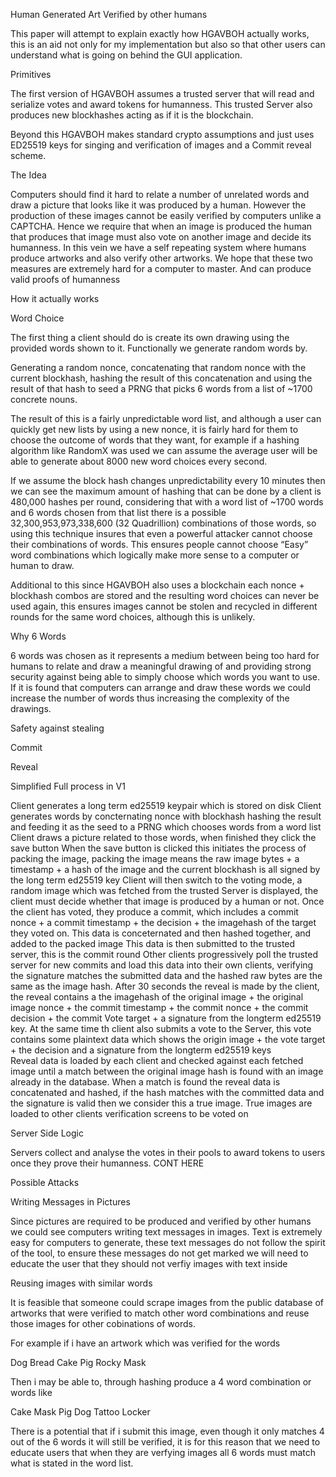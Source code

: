 Human Generated Art Verified by other humans 

This paper will attempt to explain exactly how HGAVBOH actually works, this is an aid not only for my implementation but also so that other users can understand what is going on behind the GUI application.

Primitives 

The first version of HGAVBOH assumes a trusted server that will read and serialize votes and award tokens for humanness. This trusted Server also produces new blockhashes acting as if it is the blockchain. 

Beyond this HGAVBOH makes standard crypto assumptions and just uses ED25519 keys for singing and verification of images and a Commit reveal scheme. 

The Idea 

Computers should find it hard to relate a number of unrelated words and draw a picture that looks like it was produced by a human. However the production of these images cannot be easily verified by computers unlike a CAPTCHA. Hence we require that when an image is produced the human that produces that image must also vote on another image and decide its humanness. In this vein we have a self repeating system where humans produce artworks and also verify other artworks. We hope that these two measures are extremely hard for a computer to master. And can produce valid proofs of humanness

How it actually works

Word Choice

The first thing a client should do is create its own drawing using the provided words shown to it. Functionally we generate random words by. 

Generating a random nonce, concatenating that random nonce with the current blockhash, hashing the result of this concatenation and using the result of that hash to seed a PRNG that picks 6 words from a list of ~1700 concrete nouns. 

The result of this is a fairly unpredictable word list, and although a user can quickly get new lists by using a new nonce, it is fairly hard for them to choose the outcome of words that they want, for example if a hashing algorithm like RandomX was used we can assume the average user will be able to generate about 8000 new word choices every second. 

If we assume the block hash changes unpredictability every 10 minutes then we can see the maximum amount of hashing that can be done by a client is  480,000 hashes per round, considering that with a word list of ~1700 words and 6 words chosen from that list there is a possible 32,300,953,973,338,600 (32 Quadrillion) combinations of those words, so using this technique insures that even a powerful attacker cannot choose their combinations of words. This ensures people cannot choose “Easy” word combinations which logically make more sense to a computer or human to draw. 

Additional to this since HGAVBOH also uses a blockchain each nonce + blockhash combos are stored and the resulting word choices can never be used again, this ensures images cannot be stolen and recycled in different rounds for the same word choices, although this is unlikely. 

Why 6 Words 

6 words was chosen as it represents a medium between being too hard for humans to relate and draw a meaningful drawing of and providing strong security against being able to simply choose which words you want to use. If it is found that computers can arrange and draw these words we could increase the number of words thus increasing the complexity of the drawings.

Safety against stealing 

Commit 

Reveal 


Simplified Full process in V1 

Client generates a long term ed25519 keypair which is stored on disk
Client generates words by concternating nonce with blockhash hashing the result and feeding it as the seed to a PRNG which chooses words from a word list 
Client draws a picture related to those words, when finished they click the save button 
When the save button is clicked this initiates the process of packing the image, packing the image means the raw image bytes + a timestamp + a hash of the image and the current blockhash is all signed by the long term ed25519 key
Client will then switch to the voting mode, a random image which was fetched from the trusted Server is displayed, the client must decide whether that image is produced by a human or not.
Once the client has voted, they produce a commit, which includes a commit nonce + a commit timestamp + the decision + the imagehash of the target they voted on. This data is conceternated and then hashed together, and added to the packed image 
This data is then submitted to the trusted server, this is the commit round
Other clients progressively poll the trusted server for new commits and load this data into their own clients, verifying the signature matches the submitted data and the hashed raw bytes are the same as the image hash.
After 30 seconds the reveal is made by the client, the reveal contains a the imagehash of the original image + the original image nonce + the commit timestamp + the commit nonce + the commit decision + the commit Vote target + a signature from the longterm ed25519 key. 
At the same time th client also submits a vote to the Server, this vote contains some plaintext data which shows the origin image + the vote target + the decision and a signature from the longterm ed25519 keys  
Reveal data is loaded by each client and checked against each fetched image until a match between the original image hash is found with an image already in the database. When a match is found the reveal data is concatenated and hashed, if the hash matches with the committed data and the signature is valid then we consider this a true image.
True images are loaded to other clients verification screens to be voted on

Server Side Logic 

Servers collect and analyse the votes in their pools to award tokens to users once they prove their humanness.
CONT HERE

Possible Attacks 


Writing Messages in Pictures 

Since pictures are required to be produced and verified by other humans we could see computers writing text messages in images. Text is extremely easy for computers to generate, these text messages do not follow the spirit of the tool, to ensure these messages do not get marked we will need to educate the user that they should not verfiy images with text inside

Reusing images with similar words

It is feasible that someone could scrape images from the public database of artworks that were verified to match other word combinations and reuse those images for other cobinations of words. 

For example if i have an artwork which was verified for the words 

Dog Bread Cake Pig Rocky Mask 

Then i may be able to, through hashing produce a 4 word combination or words like 

Cake Mask Pig Dog Tattoo Locker 

There is a potential that if i submit this image, even though it only matches 4 out of the 6 words it will still be verified, it is for this reason that we need to educate users that when they are verfying images all 6 words must match what is stated in the word list. 


